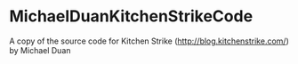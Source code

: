 # MichaelDuanKitchenStrikeCode
A copy of the source code for Kitchen Strike (http://blog.kitchenstrike.com/) by Michael Duan
